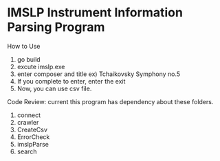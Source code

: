 # IMSLP Instrument Information Parsing Program

How to Use

1. go build
2. excute imslp.exe
3. enter composer and title ex) Tchaikovsky Symphony no.5
4. If you complete to enter, enter the exit
5. Now, you can use csv file.

Code Review: current this program has dependency about these folders.
1. connect
2. crawler
3. CreateCsv
4. ErrorCheck
5. imslpParse
6. search
